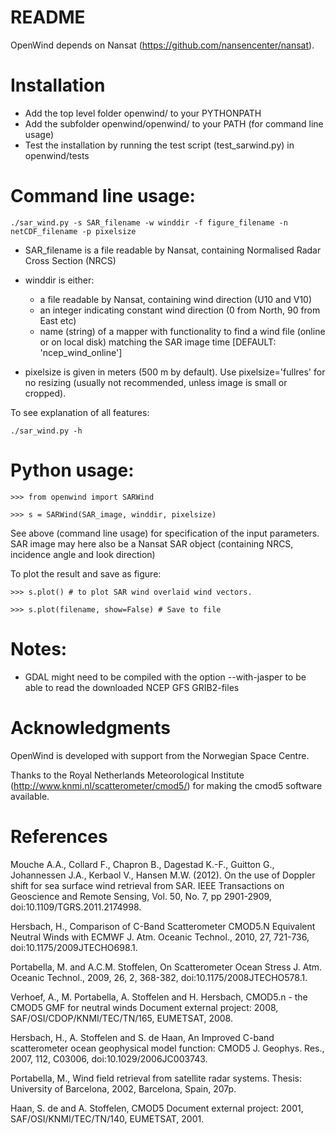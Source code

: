 # README  

OpenWind depends on Nansat (https://github.com/nansencenter/nansat). 

# Installation

- Add the top level folder openwind/ to your PYTHONPATH
- Add the subfolder openwind/openwind/ to your PATH (for command line usage)
- Test the installation by running the test script (test_sarwind.py) in openwind/tests

# Command line usage:

```
./sar_wind.py -s SAR_filename -w winddir -f figure_filename -n netCDF_filename -p pixelsize
```

- SAR_filename is a file readable by Nansat, containing Normalised Radar Cross Section (NRCS)

- winddir is either:
  - a file readable by Nansat, containing wind direction (U10 and V10)
  - an integer indicating constant wind direction (0 from North, 90 from East etc)
  - name (string) of a mapper with functionality to find a wind file (online or on local disk) matching the SAR image time [DEFAULT: 'ncep_wind_online']

- pixelsize is given in meters (500 m by default). Use pixelsize='fullres' for no resizing (usually not recommended, unless image is small or cropped).

To see explanation of all features:
```
./sar_wind.py -h
```


# Python usage:
```
>>> from openwind import SARWind

>>> s = SARWind(SAR_image, winddir, pixelsize)
```

See above (command line usage) for specification of the input parameters.
SAR image may here also be a Nansat SAR object (containing NRCS, incidence angle and look direction)


To plot the result and save as figure:
```
>>> s.plot() # to plot SAR wind overlaid wind vectors.

>>> s.plot(filename, show=False) # Save to file
```


# Notes:
- GDAL might need to be compiled with the option --with-jasper to be able to read the downloaded NCEP GFS GRIB2-files

# Acknowledgments

OpenWind is developed with support from the Norwegian Space Centre.

Thanks to the Royal Netherlands Meteorological Institute
(http://www.knmi.nl/scatterometer/cmod5/) for making the cmod5 software
available.

# References

Mouche A.A., Collard F., Chapron B., Dagestad K.-F., Guitton G., Johannessen
J.A., Kerbaol V., Hansen M.W. (2012). On the use of Doppler shift for sea
surface wind retrieval from SAR. IEEE Transactions on Geoscience and Remote
Sensing, Vol. 50, No. 7, pp 2901-2909, doi:10.1109/TGRS.2011.2174998.

Hersbach, H., Comparison of C-Band Scatterometer CMOD5.N Equivalent Neutral
Winds with ECMWF J. Atm. Oceanic Technol., 2010, 27, 721-736,
doi:10.1175/2009JTECHO698.1.

Portabella, M. and A.C.M. Stoffelen, On Scatterometer Ocean Stress J. Atm.
Oceanic Technol., 2009, 26, 2, 368-382, doi:10.1175/2008JTECHO578.1.

Verhoef, A., M. Portabella, A. Stoffelen and H. Hersbach, CMOD5.n - the CMOD5
GMF for neutral winds Document external project: 2008,
SAF/OSI/CDOP/KNMI/TEC/TN/165, EUMETSAT, 2008.

Hersbach, H., A. Stoffelen and S. de Haan, An Improved C-band scatterometer
ocean geophysical model function: CMOD5 J. Geophys. Res., 2007, 112, C03006,
doi:10.1029/2006JC003743.

Portabella, M., Wind field retrieval from satellite radar systems. Thesis:
University of Barcelona, 2002, Barcelona, Spain, 207p.

Haan, S. de and A. Stoffelen, CMOD5 Document external project: 2001,
SAF/OSI/KNMI/TEC/TN/140, EUMETSAT, 2001.
